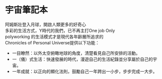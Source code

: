 # 宇宙筆記本

阿姆斯壯登入月球，開啟人類更多的好奇心  
多彩的生活方式，Y時代的我們，已不再主打One job Only  
polyworking 的生活模式才是現代各年齡層所追求的  
Chronicles of Personal Universe提供以下功能：  
* 一目瞭然：以外太空俯瞰地球的角度，清楚看見自己所安排的活動。
* 一（儀）式生活：快速發展的時代，漫遊自己的生活紀錄並分享屬於自己的宇宙。
* 一年成就：以正向的顯化法則，鼓勵自己一年跨出一小步，步步完成一大步。
